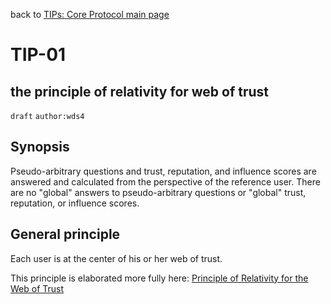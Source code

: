 back to [TIPs: Core Protocol main page](https://github.com/wds4/tapestry-protocol/blob/main/tips/core-protocol/README.md)

TIP-01
======
the principle of relativity for web of trust
-----------

`draft` `author:wds4`

## Synopsis

Pseudo-arbitrary questions and trust, reputation, and influence scores are answered and calculated from the perspective of the reference user. There are no "global" answers to pseudo-arbitrary questions or "global" trust, reputation, or influence scores.

## General principle

Each user is at the center of his or her web of trust.

This principle is elaborated more fully here: [Principle of Relativity for the Web of Trust](https://github.com/WebOfTrustInfo/rwot1-sf/blob/master/Principle-of-Relativity-for-WoT.md)

